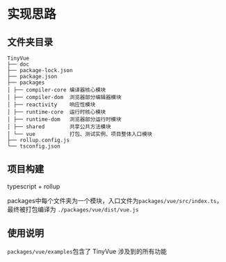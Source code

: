 # 实现思路
## 文件夹目录
```
TinyVue
├── doc
├── package-lock.json
├── package.json
├── packages
│ ├── compiler-core 编译器核心模块
│ ├── compiler-dom  浏览器部分编辑器模块
│ ├── reactivity    响应性模块
│ ├── runtime-core  运行时核心模块
│ ├── runtime-dom   浏览器部分运行时模块
│ ├── shared        共享公共方法模块
│ └── vue           打包、测试实例、项目整体入口模块
├── rollup.config.js
└── tsconfig.json
```

## 项目构建
typescript + rollup

packages中每个文件夹为一个模块，入口文件为`packages/vue/src/index.ts`，最终被打包编译为 `./packages/vue/dist/vue.js`

## 使用说明

`packages/vue/examples`包含了 TinyVue 涉及到的所有功能

